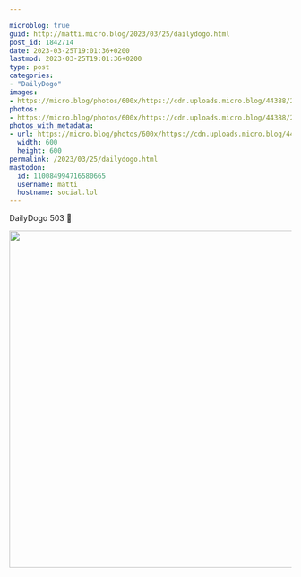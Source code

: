 ```yaml
---

microblog: true
guid: http://matti.micro.blog/2023/03/25/dailydogo.html
post_id: 1842714
date: 2023-03-25T19:01:36+0200
lastmod: 2023-03-25T19:01:36+0200
type: post
categories:
- "DailyDogo"
images:
- https://micro.blog/photos/600x/https://cdn.uploads.micro.blog/44388/2023/93279bec86.jpg
photos:
- https://micro.blog/photos/600x/https://cdn.uploads.micro.blog/44388/2023/93279bec86.jpg
photos_with_metadata:
- url: https://micro.blog/photos/600x/https://cdn.uploads.micro.blog/44388/2023/93279bec86.jpg
  width: 600
  height: 600
permalink: /2023/03/25/dailydogo.html
mastodon:
  id: 110084994716580665
  username: matti
  hostname: social.lol
---
```

DailyDogo 503 🐶

<img src="/media/uploads/2023/93279bec86.jpg" width="600" height="600" alt="" />
